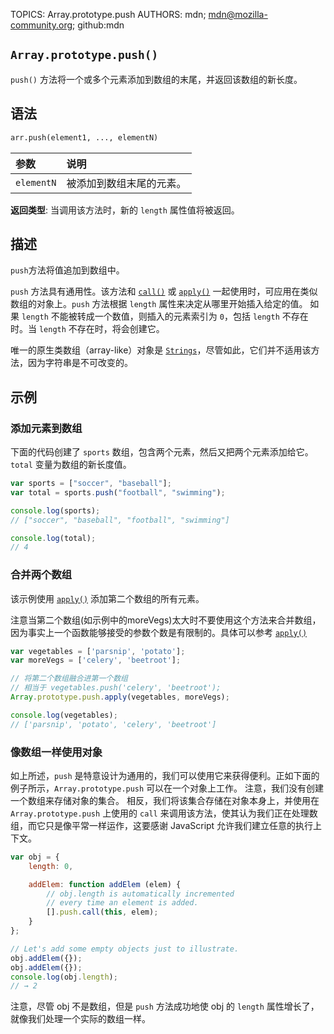 TOPICS: Array.prototype.push
AUTHORS: mdn; mdn@mozilla-community.org; github:mdn

## `Array.prototype.push()`

`push()` 方法将一个或多个元素添加到数组的末尾，并返回该数组的新长度。

## 语法

```html
arr.push(element1, ..., elementN)
```

| 参数 | 说明 |
| :-- | :-- |
| `elementN` | 被添加到数组末尾的元素。 |

**返回类型**: 当调用该方法时，新的 `length` 属性值将被返回。

## 描述

`push`方法将值追加到数组中。

`push` 方法具有通用性。该方法和 [`call()`](/zh-hans/webfrontend/Function.prototype.call) 或
[`apply()`](/zh-hans/webfrontend/Function.prototype.apply) 一起使用时，可应用在类似数组的对象上。`push` 方法根据 `length` 属性来决定从哪里开始插入给定的值。
如果 `length` 不能被转成一个数值，则插入的元素索引为 `0`，包括 `length` 不存在时。当 `length` 不存在时，将会创建它。

唯一的原生类数组（array-like）对象是 [`Strings`](/zh-hans/webfrontend/String_Object)，尽管如此，它们并不适用该方法，因为字符串是不可改变的。

## 示例

### 添加元素到数组

下面的代码创建了 `sports` 数组，包含两个元素，然后又把两个元素添加给它。`total` 变量为数组的新长度值。

```javascript
var sports = ["soccer", "baseball"];
var total = sports.push("football", "swimming");

console.log(sports);
// ["soccer", "baseball", "football", "swimming"]

console.log(total);  
// 4
```

### 合并两个数组

该示例使用 [`apply()`](/zh-hans/webfrontend/Function.prototype.apply) 添加第二个数组的所有元素。

注意当第二个数组(如示例中的moreVegs)太大时不要使用这个方法来合并数组，因为事实上一个函数能够接受的参数个数是有限制的。具体可以参考 [`apply()`](/zh-hans/webfrontend/Function.prototype.apply)

```javascript
var vegetables = ['parsnip', 'potato'];
var moreVegs = ['celery', 'beetroot'];

// 将第二个数组融合进第一个数组
// 相当于 vegetables.push('celery', 'beetroot');
Array.prototype.push.apply(vegetables, moreVegs);

console.log(vegetables);
// ['parsnip', 'potato', 'celery', 'beetroot']
```

### 像数组一样使用对象

如上所述，`push` 是特意设计为通用的，我们可以使用它来获得便利。正如下面的例子所示，`Array.prototype.push` 可以在一个对象上工作。 注意，我们没有创建一个数组来存储对象的集合。
相反，我们将该集合存储在对象本身上，并使用在 `Array.prototype.push` 上使用的 `call` 来调用该方法，使其认为我们正在处理数组，而它只是像平常一样运作，这要感谢
JavaScript 允许我们建立任意的执行上下文。

```javascript
var obj = {
    length: 0,

    addElem: function addElem (elem) {
        // obj.length is automatically incremented
        // every time an element is added.
        [].push.call(this, elem);
    }
};

// Let's add some empty objects just to illustrate.
obj.addElem({});
obj.addElem({});
console.log(obj.length);
// → 2
```

注意，尽管 obj 不是数组，但是 `push` 方法成功地使 obj 的 `length` 属性增长了，就像我们处理一个实际的数组一样。
